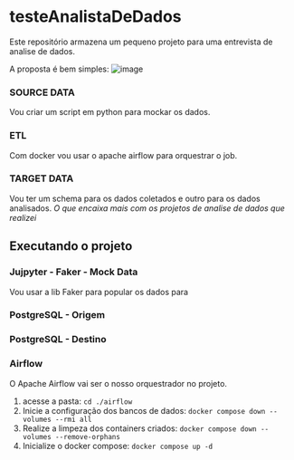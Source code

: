 # testeAnalistaDeDados

Este repositório armazena um pequeno projeto para uma entrevista de analise de dados.

A proposta é bem simples:
![image](https://github.com/tlsabara/testeAnalistaDeDados/assets/78706759/a03b389d-fcf3-4ece-8b3d-bfed859d699a)

### SOURCE DATA
Vou criar um script em python para mockar os dados.

### ETL
Com docker vou usar o apache airflow para orquestrar o job.

### TARGET DATA
Vou ter um schema para os dados coletados e outro para os dados analisados. *O que encaixa mais com os projetos de analise de dados que realizei*


## Executando o projeto

### Jujpyter - Faker - Mock Data

Vou usar a lib Faker para popular os dados para 

### PostgreSQL - Origem

### PostgreSQL - Destino

### Airflow

O Apache Airflow vai ser o nosso orquestrador no projeto.

1. acesse a pasta: `cd ./airflow`
2. Inicie a configuração dos bancos de dados: `docker compose down --volumes --rmi all`
3. Realize a limpeza dos containers criados: `docker compose down --volumes --remove-orphans`
4. Inicialize o docker compose: `docker compose up -d`


